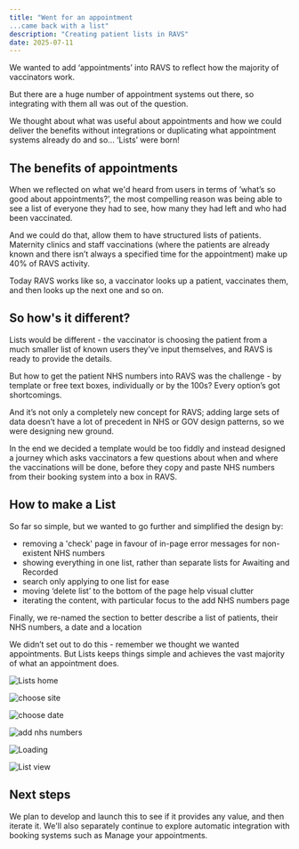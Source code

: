 ```yaml
---
title: "Went for an appointment
...came back with a list"
description: "Creating patient lists in RAVS"
date: 2025-07-11
---
```


We wanted to add ‘appointments’ into RAVS to reflect how the majority of vaccinators work.

But there are a huge number of appointment systems out there, so integrating with them all was out of the question.

We thought about what was useful about appointments and how we could deliver the benefits without integrations or duplicating what appointment systems already do and so... ‘Lists’ were born!

## The benefits of appointments

When we reflected on what we'd heard from users in terms of ’what’s so good about appointments?’, the most compelling reason was being able to see a list of everyone they had to see, how many they had left and who had been vaccinated.

And we could do that, allow them to have structured lists of patients. Maternity clinics and staff vaccinations (where the patients are already known and there isn’t always a specified time for the appointment) make up 40% of RAVS activity.

Today RAVS works like so, a vaccinator looks up a patient, vaccinates them, and then looks up the next one and so on.


## So how's it different?

Lists would be different - the vaccinator is choosing the patient from a much smaller list of known users they’ve input themselves, and RAVS is ready to provide the details.

But how to get the patient NHS numbers into RAVS was the challenge - by template or free text boxes, individually or by the 100s? Every option’s got shortcomings.

And it’s not only a completely new concept for RAVS; adding large sets of data doesn’t have a lot of precedent in NHS or GOV design patterns, so we were designing new ground.

In the end we decided a template would be too fiddly and instead designed a journey which asks vaccinators a few questions about when and where the vaccinations will be done, before they copy and paste NHS numbers from their booking system into a box in RAVS.

## How to make a List

So far so simple, but we wanted to go further and simplified the design by:
- removing a 'check' page in favour of in-page error messages for non-existent NHS numbers
- showing everything in one list, rather than separate lists for Awaiting and Recorded
- search only applying to one list for ease
- moving ‘delete list’ to the bottom of the page help visual clutter
- iterating the content, with particular focus to the add NHS numbers page
  
Finally, we re-named the section to better describe a list of patients, their NHS numbers, a date and a location

We didn’t set out to do this - remember we thought we wanted appointments. But Lists keeps things simple and achieves the vast majority of what an appointment does.


![Lists home](lists-home-cropped.png)

![choose site](select-site-cropped.png)

![choose date](select-date-cropped.png)

![add nhs numbers](add-numbers-cropped.png)

![Loading](loading-cropped.png)

![List view](lists-list-view.png)



## Next steps

We plan to develop and launch this to see if it provides any value, and then iterate it.  We'll also separately continue to explore automatic integration with booking systems such as Manage your appointments.
